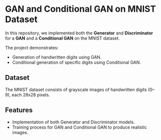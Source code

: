# GAN and Conditional GAN on MNIST Dataset

In this repository, we implemented both the **Generator** and **Discriminator** for a **GAN** and a **Conditional GAN** on the MNIST dataset.

The project demonstrates:
- Generation of handwritten digits using GAN.
- Conditional generation of specific digits using Conditional GAN.

## Dataset
The MNIST dataset consists of grayscale images of handwritten digits (0–9), each 28x28 pixels.

## Features
- Implementation of both Generator and Discriminator models.
- Training process for GAN and Conditional GAN to produce realistic images.
